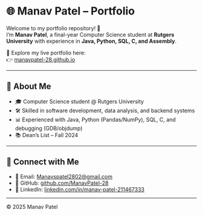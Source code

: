 # 🌐 Manav Patel – Portfolio

Welcome to my portfolio repository! 👋  
I’m **Manav Patel**, a final-year Computer Science student at **Rutgers University** with experience in **Java, Python, SQL, C, and Assembly**.  

📌 Explore my live portfolio here:  
👉 [manavpatel-28.github.io](https://manavpatel-28.github.io/)

---

## 📄 About Me
- 🎓 Computer Science student @ Rutgers University  
- 🛠 Skilled in software development, data analysis, and backend systems  
- 📊 Experienced with Java, Python (Pandas/NumPy), SQL, C, and debugging (GDB/objdump)  
- 📚 Dean’s List – Fall 2024  

---

## 🔗 Connect with Me
- 📧 Email: [Manavspatel2802@gmail.com](mailto:Manavspatel2802@gmail.com)  
- 🐙 GitHub: [github.com/ManavPatel-28](https://github.com/ManavPatel-28)  
- 🔗 LinkedIn: [linkedin.com/in/manav-patel-211467333](https://linkedin.com/in/manav-patel-211467333)  

---

© 2025 Manav Patel

